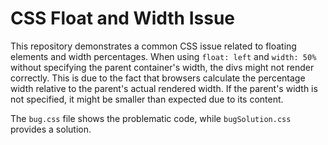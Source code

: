 # CSS Float and Width Issue

This repository demonstrates a common CSS issue related to floating elements and width percentages.  When using `float: left` and `width: 50%` without specifying the parent container's width, the divs might not render correctly. This is due to the fact that browsers calculate the percentage width relative to the parent's actual rendered width.  If the parent's width is not specified, it might be smaller than expected due to its content.

The `bug.css` file shows the problematic code, while `bugSolution.css` provides a solution.